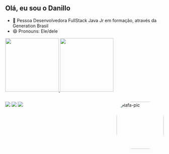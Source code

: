 ## Olá, eu sou o Danillo

- 🌱 Pessoa Desenvolvedora FullStack Java Jr em formação, através da Generation Brasil
- 😄 Pronouns: Ele/dele

<div>
  <a href="https://github.com/danilloele">
  <img height="170em" src="https://github-readme-stats.vercel.app/api?username=danilloele&show_icons=true&theme=dracula&include_all_commits=true&count_private=true"/>
  <img height="170em" src="https://github-readme-stats.vercel.app/api/top-langs/?username=danilloele&layout=compact&langs_count=7&theme=dracula"/>
</div>
  <img align="right" alt="Rafa-pic" height="150" style="border-radius:50px;" src="https://i.picasion.com/pic91/d91f2b7efb9284513aa4fb2ff6b5ed48.gif">
  
  ##
  
  <div>
  <a href="https://www.linkedin.com/in/danillocavalcante/" target="_blank"><img src="https://img.shields.io/badge/-LinkedIn-%230077B5?style=for-the-badge&logo=linkedin&logoColor=white" target="_blank"></a> 
     <a href = "mailto:contatolimadanillo9@gmail.com"><img src="https://img.shields.io/badge/-Gmail-%23333?style=for-the-badge&logo=gmail&logoColor=white" target="_blank"></a>
    <a href="https://instagram.com/danilloele" target="_blank"><img src="https://img.shields.io/badge/-Instagram-%23E4405F?style=for-the-badge&logo=instagram&logoColor=white" target="_blank"></a>
  </div>
